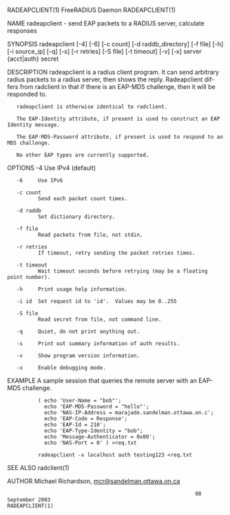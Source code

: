 RADEAPCLIENT(1)                                                  FreeRADIUS Daemon                                                 RADEAPCLIENT(1)

NAME
       radeapclient - send EAP packets to a RADIUS server, calculate responses

SYNOPSIS
       radeapclient  [-4]  [-6]  [-c  count] [-d raddb_directory] [-f file] [-h] [-i source_ip] [-q] [-s] [-r retries] [-S file] [-t timeout] [-v]
       [-x] server {acct|auth} secret

DESCRIPTION
       radeapclient is a radius client program. It can send arbitrary radius packets to a radius server, then shows the reply.  Radeapclient  dif‐
       fers from radclient in that if there is an EAP-MD5 challenge, then it will be responded to.

       radeapclient is otherwise identical to radclient.

       The EAP-Identity attribute, if present is used to construct an EAP Identity message.

       The EAP-MD5-Password attribute, if present is used to respond to an MD5 challenge.

       No other EAP types are currently supported.

OPTIONS
       -4     Use IPv4 (default)

       -6     Use IPv6

       -c count
              Send each packet count times.

       -d raddb
              Set dictionary directory.

       -f file
              Read packets from file, not stdin.

       -r retries
              If timeout, retry sending the packet retries times.

       -t timeout
              Wait timeout seconds before retrying (may be a floating point number).

       -h     Print usage help information.

       -i id  Set request id to 'id'.  Values may be 0..255

       -S file
              Read secret from file, not command line.

       -q     Quiet, do not print anything out.

       -s     Print out summary information of auth results.

       -v     Show program version information.

       -x     Enable debugging mode.

EXAMPLE
       A sample session that queries the remote server with an EAP-MD5 challenge.

              ( echo 'User-Name = "bob"';
                echo 'EAP-MD5-Password = "hello"';
                echo 'NAS-IP-Address = marajade.sandelman.ottawa.on.c';
                echo 'EAP-Code = Response';
                echo 'EAP-Id = 210';
                echo 'EAP-Type-Identity = "bob";
                echo 'Message-Authenticator = 0x00';
                echo 'NAS-Port = 0' ) >req.txt

              radeapclient -x localhost auth testing123 <req.txt

SEE ALSO
       radclient(1)

AUTHOR
       Michael Richardson, <mcr@sandelman.ottawa.on.ca>

                                                                 08 September 2003                                                 RADEAPCLIENT(1)
